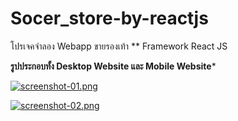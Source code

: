 # Socer_store-by-reactjs
โปรเจคจำลอง Webapp ขายรองเท้า ** Framework React JS

**รูปประกอบทั้ง Desktop Website และ Mobile Website***

[![screenshot-01.png](https://i.postimg.cc/ydhjf9GR/screenshot-01.png)](https://postimg.cc/bDJ1rGpY)

[![screenshot-02.png](https://i.postimg.cc/sXzqDVdp/screenshot-02.png)](https://postimg.cc/f3HB8QbL)
